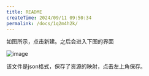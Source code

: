 ```yaml
---
title: README
createTime: 2024/09/11 09:50:34
permalink: /docs/1q2m4h2k/
---
```

如图所示，点击新建。之后会进入下图的界面

![image](3.PNG)

该文件是json格式，保存了资源的映射，点击左上角保存。